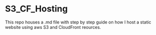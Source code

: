 # S3_CF_Hosting
This repo houses a .md file with step by step guide on how I host a static website using aws S3 and CloudFront reources.
